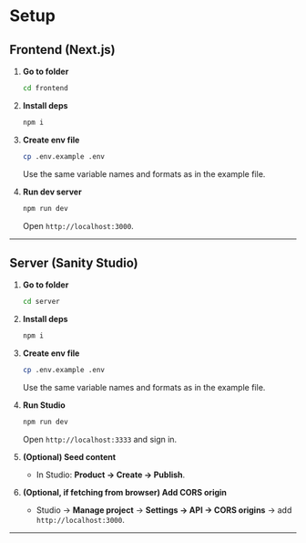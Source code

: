 # Setup

## Frontend (Next.js)

1. **Go to folder**

   ```bash
   cd frontend
   ```
2. **Install deps**

   ```bash
   npm i
   ```
3. **Create env file**

   ```bash
   cp .env.example .env
   ```

   Use the same variable names and formats as in the example file.
4. **Run dev server**

   ```bash
   npm run dev
   ```

   Open `http://localhost:3000`.

---

## Server (Sanity Studio)

1. **Go to folder**

   ```bash
   cd server
   ```
2. **Install deps**

   ```bash
   npm i
   ```
3. **Create env file**

   ```bash
   cp .env.example .env
   ```

   Use the same variable names and formats as in the example file.
4. **Run Studio**

   ```bash
   npm run dev
   ```

   Open `http://localhost:3333` and sign in.
5. **(Optional) Seed content**

   * In Studio: **Product → Create → Publish**.
6. **(Optional, if fetching from browser) Add CORS origin**

   * Studio → **Manage project** → **Settings → API → CORS origins** → add `http://localhost:3000`.

---

